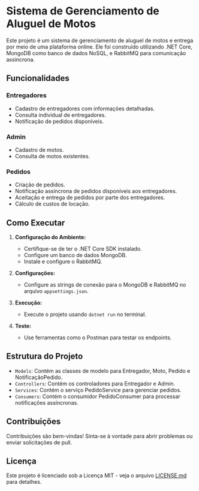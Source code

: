 # Sistema de Gerenciamento de Aluguel de Motos

Este projeto é um sistema de gerenciamento de aluguel de motos e entrega por meio de uma plataforma online. Ele foi construído utilizando .NET Core, MongoDB como banco de dados NoSQL, e RabbitMQ para comunicação assíncrona.

## Funcionalidades

### Entregadores

-   Cadastro de entregadores com informações detalhadas.
-   Consulta individual de entregadores.
-   Notificação de pedidos disponíveis.

### Admin

-   Cadastro de motos.
-   Consulta de motos existentes.

### Pedidos

-   Criação de pedidos.
-   Notificação assíncrona de pedidos disponíveis aos entregadores.
-   Aceitação e entrega de pedidos por parte dos entregadores.
-   Cálculo de custos de locação.

## Como Executar

1. **Configuração do Ambiente:**

    - Certifique-se de ter o .NET Core SDK instalado.
    - Configure um banco de dados MongoDB.
    - Instale e configure o RabbitMQ.

2. **Configurações:**

    - Configure as strings de conexão para o MongoDB e RabbitMQ no arquivo `appsettings.json`.

3. **Execução:**

    - Execute o projeto usando `dotnet run` no terminal.

4. **Teste:**
    - Use ferramentas como o Postman para testar os endpoints.

## Estrutura do Projeto

-   `Models`: Contém as classes de modelo para Entregador, Moto, Pedido e NotificaçãoPedido.
-   `Controllers`: Contém os controladores para Entregador e Admin.
-   `Services`: Contém o serviço PedidoService para gerenciar pedidos.
-   `Consumers`: Contém o consumidor PedidoConsumer para processar notificações assíncronas.

## Contribuições

Contribuições são bem-vindas! Sinta-se à vontade para abrir problemas ou enviar solicitações de pull.

## Licença

Este projeto é licenciado sob a Licença MIT - veja o arquivo [LICENSE.md](LICENSE.md) para detalhes.
